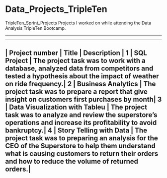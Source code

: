 # Data_Projects_TripleTen
TripleTen_Sprint_Projects
Projects I worked on while attending the Data Analysis TripleTen Bootcamp.

----------------------------------------------------------------------------------------------------------------------------------------------------------------------
______________________________________________________________________________________________________________________________________________________________________
| Project number |	Title	| Description |
1	| SQL Project	| The project task was to work with a database, analyzed data from competitors and tested a hypothesis about the impact of weather on ride frequency.|
2	| Business Analytics	| The project task was to prepare a report that give insight on customers first purchases by month|
3	| Data Visualization with Tableu	| The project task was to analyze and review the superstore’s operations and increase its profitability to avoid bankruptcy.|
4	| Story Telling with Data	| The project task was to preparing an analysis for the CEO of the Superstore to help them understand what is causing customers to return their orders and how to reduce the volume of returned orders.|
----------------------------------------------------------------------------------------------------------------------------------------------------------------------

